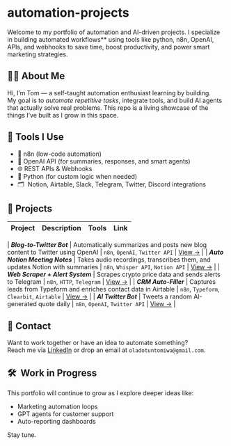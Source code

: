 # automation-projects

Welcome to my portfolio of automation and AI-driven projects.
I specialize in building automated workflows** using tools like python, n8n, OpenAI, APIs, and webhooks to save time, boost productivity, and power smart marketing strategies.


## 👨‍💻 About Me

Hi, I’m Tom — a self-taught automation enthusiast learning by building.  
My goal is to *automate repetitive tasks*, integrate tools, and build AI agents that actually solve real problems. This repo is a living showcase of the things I’ve built as I grow in this space.


## 🧠 Tools I Use

- 🧩 n8n (low-code automation)
- 🤖 OpenAI API (for summaries, responses, and smart agents)
- 🌐 REST APIs & Webhooks
- 🐍 Python (for custom logic when needed)
- 🗂 ️ Notion, Airtable, Slack, Telegram, Twitter, Discord integrations


## 📂 Projects

| Project | Description | Tools | Link |
|--------|-------------|-------|------|

| ***Blog-to-Twitter Bot*** | Automatically summarizes and posts new blog content to Twitter using OpenAI | `n8n`, `OpenAI`, `Twitter API` | [View →](./projects/blog-to-twitter/) |
| ***Auto Notion Meeting Notes*** | Takes audio recordings, transcribes them, and updates Notion with summaries | `n8n`, `Whisper API`, `Notion API` | [View →](./projects/meeting-notes/) |
| ***Web Scraper + Alert System*** | Scrapes crypto price data and sends alerts to Telegram | `n8n`, `HTTP`, `Telegram` | [View →](./projects/price-alerts/) |
| ***CRM Auto-Filler*** | Captures leads from Typeform and enriches contact data in Airtable | `n8n`, `Typeform`, `Clearbit`, `Airtable` | [View →](./projects/crm-filler/) |
| ***AI Twitter Bot*** | Tweets a random AI-generated quote daily | `n8n`, `OpenAI`, `Twitter API` | [View →](./projects/ai-quoter/) |


## 📲 Contact

Want to work together or have an idea to automate something?  
Reach me via [LinkedIn](https://www.linkedin.com/in/ayotomiwa-oladotun-84b278132) or drop an email at `oladotuntomiwa@gmail.com`.


## 🛠 ️ Work in Progress

This portfolio will continue to grow as I explore deeper ideas like:
- Marketing automation loops
- GPT agents for customer support
- Auto-reporting dashboards

Stay tune.

